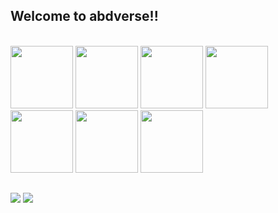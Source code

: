 ## Welcome to abdverse!!


<div style="display: inline_block"><br>
  <img height="100" width="100" src="https://cdn.jsdelivr.net/gh/devicons/devicon@latest/icons/amazonwebservices/amazonwebservices-original-wordmark.svg" />
  <img height="100" width="100" src="https://cdn.jsdelivr.net/gh/devicons/devicon@latest/icons/apachekafka/apachekafka-original.svg" />
  <img height="100" width="100" src="https://cdn.jsdelivr.net/gh/devicons/devicon@latest/icons/django/django-plain.svg" />
  <img height="100" width="100" src="https://cdn.jsdelivr.net/gh/devicons/devicon@latest/icons/python/python-original-wordmark.svg" />
  <img height="100" width="100" src="https://cdn.jsdelivr.net/gh/devicons/devicon@latest/icons/terraform/terraform-original-wordmark.svg" />
  <img height="100" width="100" src="https://cdn.jsdelivr.net/gh/devicons/devicon@latest/icons/prometheus/prometheus-plain-wordmark.svg" />
  <img height="100" width="100" src="https://cdn.jsdelivr.net/gh/devicons/devicon@latest/icons/grafana/grafana-original-wordmark.svg" />
</div>
  
  ##
 
<div> 
  <a href = "mailto:gabriel.abd97@gmail.com"><img src="https://img.shields.io/badge/-Gmail-%23333?style=for-the-badge&logo=gmail&logoColor=white" target="_blank"></a>
  <a href="https://www.linkedin.com/in/gabriel-abdias-486561173/" target="_blank"><img src="https://img.shields.io/badge/-LinkedIn-%230077B5?style=for-the-badge&logo=linkedin&logoColor=white" target="_blank"></a> 
</div>
